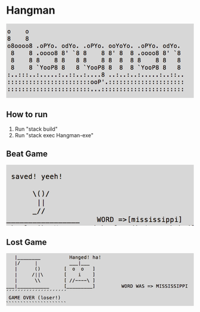 # Hangman

![alt tag](https://github.com/TitusQuinctiusFlamininus/CampusMartius/blob/master/Haskell/Hangman/screens/logo.png)


## How to run

1. Run "stack build"
2. Run "stack exec Hangman-exe"


## Beat Game
![alt tag](https://github.com/TitusQuinctiusFlamininus/CampusMartius/blob/master/Haskell/Hangman/screens/saved.png)


## Lost Game
![alt tag](https://github.com/TitusQuinctiusFlamininus/CampusMartius/blob/master/Haskell/Hangman/screens/hanged.png)


